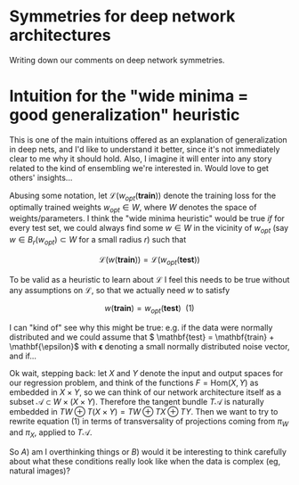 # Symmetries for deep network architectures

Writing down our comments on deep network symmetries.


# Intuition for the "wide minima = good generalization" heuristic

This is one of the main intuitions offered as an explanation of generalization in deep nets, and I'd like to understand it better, since it's not immediately clear to me why it should hold. Also, I imagine it will enter into any story related to the kind of ensembling we're interested in. Would love to get others' insights...

Abusing some notation, let $\mathcal{L}(w_{opt}(\mathbf{train}))$ denote the training loss for the optimally trained weights $w_{opt}\in W$, where $W$ denotes the space of weights/parameters. I think the "wide minima heuristic" would be true *if* for every test set, we could always find some $w\in W$ in the vicinity of $w_{opt}$ (say $w\in B_r(w_{opt}) \subset W$ for a small radius $r$) such that

$$ \mathcal{L}(w(\mathbf{train})) = \mathcal{L}(w_{opt}(\mathbf{test})) $$

To be valid as a heuristic to learn about $\mathcal{L}$ I feel this needs to be true without any assumptions on $\mathcal{L}$, so that we actually need $w$ to satisfy

$$ w(\mathbf{train}) = w_{opt}(\mathbf{test}) ~~ (1) $$

I can "kind of" see why this might be true: e.g. if the data were normally distributed and we could assume that $ \mathbf{test} = \mathbf{train} + \mathbf{\epsilon}$ with $\mathbf{\epsilon}$ denoting a small normally distributed noise vector, and if...

Ok wait, stepping back: let $X$ and $Y$ denote the input and output spaces for our regression problem, and think of the functions $F = \text{Hom}(X, Y)$ as embedded in $X\times Y$, so we can think of our network architecture itself as a subset $\mathcal{A} \subset W \times (X \times Y)$. Therefore the tangent bundle $T\mathcal{A}$ is naturally embedded in $TW \oplus T(X\times Y) = TW \oplus TX \oplus TY$. Then we want to try to rewrite equation $(1)$ in terms of transversality of projections coming from $\pi_W$ and $\pi_X$, applied to $T\mathcal{A}$.

So $A)$ am I overthinking things or $B)$ would it be interesting to think carefully about what these conditions really look like when the data is complex (eg, natural images)?
